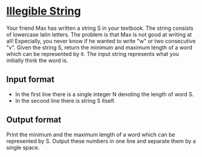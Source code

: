 # [Illegible String][link]

Your friend Max has written a string S in your textbook. The string consists of lowercase latin letters. The problem is that Max is not good at writing at all! Especially, you never know if he wanted to write "w" or two consecutive "v". Given the string S, return the minimum and maximum length of a word which can be represented by it. The input string represents what you initially think the word is.

## Input format

- In the first line there is a single integer N denoting the length of word S.
- In the second line there is string S itself.

## Output format

Print the minimum and the maximum length of a word which can be represented by S. Output these numbers in one line and separate them by a single space.

[link]: https://www.hackerearth.com/practice/basic-programming/implementation/basics-of-implementation/practice-problems/algorithm/illegible-string/
